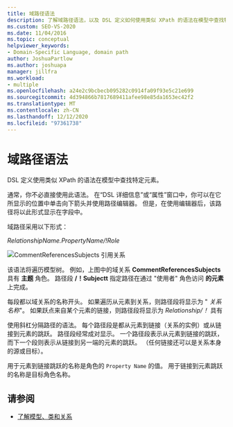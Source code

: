 ```yaml
---
title: 域路径语法
description: 了解域路径语法，以及 DSL 定义如何使用类似 XPath 的语法在模型中查找特定元素。
ms.custom: SEO-VS-2020
ms.date: 11/04/2016
ms.topic: conceptual
helpviewer_keywords:
- Domain-Specific Language, domain path
author: JoshuaPartlow
ms.author: joshuapa
manager: jillfra
ms.workload:
- multiple
ms.openlocfilehash: a24e2c9bcbecb095282c0914fa09f93e5c21e699
ms.sourcegitcommit: 4d394866b7817689411afee98e85da1653ec42f2
ms.translationtype: MT
ms.contentlocale: zh-CN
ms.lasthandoff: 12/12/2020
ms.locfileid: "97361738"
---
```

# <a name="domain-path-syntax"></a>域路径语法
DSL 定义使用类似 XPath 的语法在模型中查找特定元素。

 通常，你不必直接使用此语法。 在“DSL 详细信息”或“属性”窗口中，你可以在它所显示的位置中单击向下箭头并使用路径编辑器。 但是，在使用编辑器后，该路径将以此形式显示在字段中。

 域路径采用以下形式：

 *RelationshipName.PropertyName/!Role*

 ![CommentReferencesSubjects 引用关系](../modeling/media/dsl_reference.png)

 该语法将遍历模型树。 例如，上图中的域关系 **CommentReferencesSubjects** 具有 **主题** 角色。 路径段 **/！Subjectt** 指定路径在通过 "使用者" 角色访问 **的元素** 上完成。

 每段都以域关系的名称开头。 如果遍历从元素到关系，则路径段将显示为 " *关系名称*"。 如果跃点来自某个元素的链接，则路径段将显示为 *Relationship/！* 具有

 使用斜杠分隔路径的语法。 每个路径段是都从元素到链接（关系的实例）或从链接到元素的跳跃。 路径段经常成对显示。 一个路径段表示从元素到链接的跳跃，而下一个段则表示从链接到另一端的元素的跳跃。 （任何链接还可以是关系本身的源或目标）。

 用于元素到链接跳跃的名称是角色的 `Property Name` 的值。 用于链接到元素跳跃的名称是目标角色名称。

## <a name="see-also"></a>请参阅

- [了解模型、类和关系](../modeling/understanding-models-classes-and-relationships.md)
